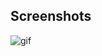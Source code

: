 ## Screenshots
![gif](https://raw.githubusercontent.com/wilsonbrandao/ui-clone-spotify/main/SPOTIFY/gif/2020-11-11%2016-10-01.gif)
